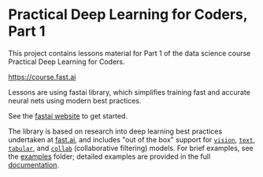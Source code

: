 # Practical Deep Learning for Coders, Part 1

This project contains lessons material for Part 1 of the data science course Practical Deep Learning for Coders.

https://course.fast.ai



Lessons are using fastai library, which simplifies training fast and accurate neural nets using modern best practices.

See the [fastai website](https://docs.fast.ai) to get started. 

The library is based on research into deep learning best practices undertaken at [fast.ai](http://www.fast.ai), and includes
\"out of the box\" support for [`vision`](https://docs.fast.ai/vision.html#vision),
[`text`](https://docs.fast.ai/text.html#text), [`tabular`](https://docs.fast.ai/tabular.html#tabular),
and [`collab`](https://docs.fast.ai/collab.html#collab) (collaborative filtering) models. For
brief examples, see the [examples](https://github.com/fastai/fastai/tree/master/examples) folder;
detailed examples are provided in the full [documentation](https://docs.fast.ai/). 
